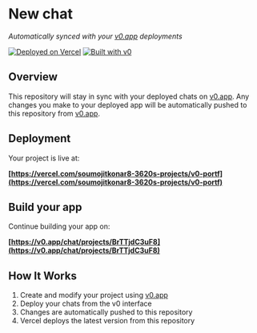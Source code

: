 # New chat

*Automatically synced with your [v0.app](https://v0.app) deployments*

[![Deployed on Vercel](https://img.shields.io/badge/Deployed%20on-Vercel-black?style=for-the-badge&logo=vercel)](https://vercel.com/soumojitkonar8-3620s-projects/v0-portf)
[![Built with v0](https://img.shields.io/badge/Built%20with-v0.app-black?style=for-the-badge)](https://v0.app/chat/projects/BrTTjdC3uF8)

## Overview

This repository will stay in sync with your deployed chats on [v0.app](https://v0.app).
Any changes you make to your deployed app will be automatically pushed to this repository from [v0.app](https://v0.app).

## Deployment

Your project is live at:

**[https://vercel.com/soumojitkonar8-3620s-projects/v0-portf](https://vercel.com/soumojitkonar8-3620s-projects/v0-portf)**

## Build your app

Continue building your app on:

**[https://v0.app/chat/projects/BrTTjdC3uF8](https://v0.app/chat/projects/BrTTjdC3uF8)**

## How It Works

1. Create and modify your project using [v0.app](https://v0.app)
2. Deploy your chats from the v0 interface
3. Changes are automatically pushed to this repository
4. Vercel deploys the latest version from this repository
